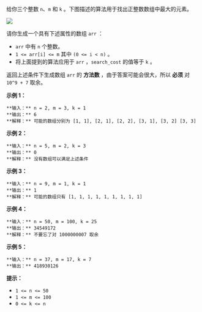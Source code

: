 给你三个整数 `n`、`m` 和 `k` 。下图描述的算法用于找出正整数数组中最大的元素。

![](https://assets.leetcode-cn.com/aliyun-lc-upload/uploads/2020/04/19/e.png)

请你生成一个具有下述属性的数组 `arr` ：

  * `arr` 中有 `n` 个整数。
  * `1 <= arr[i] <= m` 其中 `(0 <= i < n)` 。
  * 将上面提到的算法应用于 `arr` ，`search_cost` 的值等于 `k` 。

返回上述条件下生成数组 `arr` 的 **方法数** ，由于答案可能会很大，所以 **必须** 对 `10^9 + 7` 取余。



**示例 1：**

    
    
    **输入：** n = 2, m = 3, k = 1
    **输出：** 6
    **解释：** 可能的数组分别为 [1, 1], [2, 1], [2, 2], [3, 1], [3, 2] [3, 3]
    

**示例 2：**

    
    
    **输入：** n = 5, m = 2, k = 3
    **输出：** 0
    **解释：** 没有数组可以满足上述条件
    

**示例 3：**

    
    
    **输入：** n = 9, m = 1, k = 1
    **输出：** 1
    **解释：** 可能的数组只有 [1, 1, 1, 1, 1, 1, 1, 1, 1]
    

**示例 4：**

    
    
    **输入：** n = 50, m = 100, k = 25
    **输出：** 34549172
    **解释：** 不要忘了对 1000000007 取余
    

**示例 5：**

    
    
    **输入：** n = 37, m = 17, k = 7
    **输出：** 418930126
    



**提示：**

  * `1 <= n <= 50`
  * `1 <= m <= 100`
  * `0 <= k <= n`

